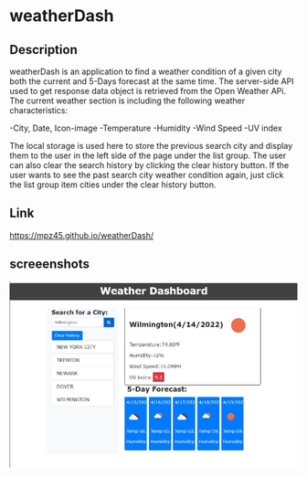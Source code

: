 # weatherDash

## Description
weatherDash is an application to find a weather condition of a given city both the current and 5-Days forecast at the same time. The server-side API used to get response data object is retrieved from the Open Weather APi. The current weather section is including the following weather characteristics:

-City, Date, Icon-image
-Temperature
-Humidity
-Wind Speed
-UV index

The local storage is used here to store the previous search city and display them to the user in the left side of the page under the list group. The user can also clear the search history by clicking the clear history button. If the user wants to see the past search city weather condition again, just click the list group item cities under the clear history button.

## Link
https://mpz45.github.io/weatherDash/

## screeenshots
![dashboard](./images/Screenshot%202022-04-14%20174053.jpg)